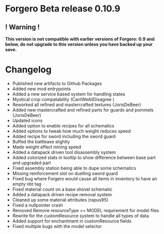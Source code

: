 # Forgero Beta release 0.10.9

## ! Warning !

**This version is not compatible with earlier versions of Forgero: 0.9 and below, do not upgrade to this version unless
you have backed up your save.**

# Changelog

* Published new artifacts to Github Packages
* Added new mod entrypoints
* Added a new service based system for handling states
* Mystical crop compatability (CantWeAllDisagree )
* Reworked all refined and mastercrafted textures (JorisDeBeer)
* Added new mastercrafted and refined parts for guards and pommels (JorisDeBeer)
* Updated icons
* Added option to enable recipes for all schematics
* Added options to tweak how much weight reduces speed
* Added recipe for sword including the sword guard
* Buffed the battleaxe slightly
* Made weight affect mining speed
* Added a datapack driven tool disassembly system
* Added colorized stats in tooltip to show difference between base part and upgraded part
* Fixed assembly station being able to dupe some schematics
* Missing reinforcement slot on duelling sword guard
* Fixed bug where Forgero would cause all items in inventory to have an empty nbt tag
* Fixed material count on a base shovel schematic
* Added a datapack driven recipe removal system
* Cleaned up some material attributes (rapus95)
* Fixed a nullpointer crash
* Removed Remove resourceType == MODEL requirement for model files
* Rewrite for the customResource system to handle all types of data
* Added support for enchantment in customResource fields
* Fixed multiple bugs with the model selector

